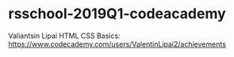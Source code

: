 # rsschool-2019Q1-codeacademy
Valiantsin Lipai
HTML CSS Basics: https://www.codecademy.com/users/ValentinLipai2/achievements